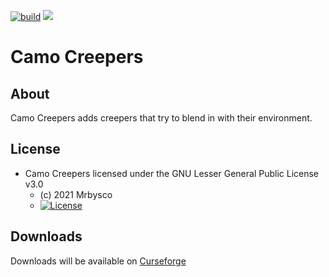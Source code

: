 [![build](https://github.com/Mrbysco/CamoCreepers/actions/workflows/build.yml/badge.svg)](https://github.com/Mrbysco/CamoCreepers/actions/workflows/build.yml) [![](http://cf.way2muchnoise.eu/versions/525333_latest.svg)](https://www.curseforge.com/minecraft/mc-mods/camo-creepers)

# Camo Creepers #

## About ##
Camo Creepers adds creepers that try to blend in with their environment.

## License ##
* Camo Creepers licensed under the GNU Lesser General Public License v3.0
  - (c) 2021 Mrbysco
  - [![License](https://img.shields.io/badge/License-MIT-red.svg?style=flat)](http://opensource.org/licenses/MIT)

## Downloads ##
Downloads will be available on [Curseforge](https://www.curseforge.com/minecraft/mc-mods/camo-creepers)